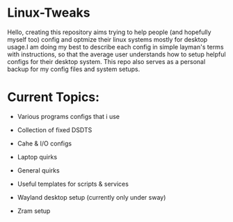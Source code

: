 # Linux-Tweaks

Hello, creating this repository aims trying to help people (and hopefully myself too) config and optmize their linux systems mostly for desktop usage.I am doing my best to describe each config in simple layman's terms with instructions, so that the average user understands how to setup helpful configs for their desktop system. This repo also serves as a personal backup for my config files and system setups.

# Current Topics:

* Various programs configs that i use

* Collection of fixed DSDTS

* Cahe & I/O configs

* Laptop quirks

* General quirks

* Useful templates for scripts & services

* Wayland desktop setup (currently only under sway)

* Zram setup

